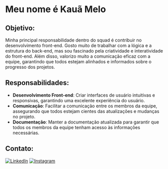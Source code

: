 # Meu nome é Kauã Melo

## Objetivo:
Minha principal responsabilidade dentro do squad é contribuir no desenvolvimento front-end. Gosto muito de trabalhar com a lógica e a estrutura do back-end, mas sou fascinado pela criatividade e interatividade do front-end. Além disso, valorizo muito a comunicação eficaz com a equipe, garantindo que todos estejam alinhados e informados sobre o progresso dos projetos.

## Responsabilidades:
- **Desenvolvimento Front-end**: Criar interfaces de usuário intuitivas e responsivas, garantindo uma excelente experiência do usuário.
- **Comunicação**: Facilitar a comunicação entre os membros da equipe, assegurando que todos estejam cientes das atualizações e mudanças no projeto.
- **Documentação**: Manter a documentação atualizada para garantir que todos os membros da equipe tenham acesso às informações necessárias.

## Contato:
[![LinkedIn](https://img.shields.io/badge/LinkedIn-0077B5?style=for-the-badge&logo=linkedin&logoColor=white)](https://www.linkedin.com/in/kaua-amelo96/) [![Instagram](https://img.shields.io/badge/Instagram-E4405F?style=for-the-badge&logo=instagram&logoColor=white)](https://www.instagram.com/kaua_amelo/)
